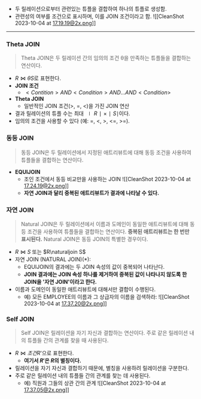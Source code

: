 - 두 릴레이션으로부터 관련있는 튜플을 결합하여 하나의 튜플로 생성함.
- 관련성의 여부를 조건으로 표시하며, 이를 JOIN 조건이라고 함.
![[CleanShot 2023-10-04 at 17.19.19@2x.png]]
---
### Theta JOIN
>Theta JOIN은 두 릴레이션 간의 임의의 조건 θ을 만족하는 튜플들을 결합하는 연산이다.
- $R⋈θ​S$로 표현한다.
- **JOIN 조건**
	- $<Contition> AND <Condition> AND ... AND <Condition>$ 
- **Theta JOIN** 
	- 일반적인 JOIN 조건(>, =, <)을 가진 JOIN 연산
- 결과 릴레이션의 튜플 수는 최대 $∣R∣×∣S∣$이다.
- 임의의 조건을 사용할 수 있다 (예: =, <, >, <=, >=).
### 동등 JOIN
>동등 JOIN은 두 릴레이션에서 지정된 애트리뷰트에 대해 동등 조건을 사용하여 튜플들을 결합하는 연산이다.
- **EQUIJOIN**
	- 조인 조건에서 동등 비교만을 사용하는 JOIN
	![[CleanShot 2023-10-04 at 17.24.19@2x.png]]
	- **자연 JOIN과 달리 중복된 애트리뷰트가 결과에 나타날 수 있다.**
### 자연 JOIN
>Natural JOIN은 두 릴레이션에서 이름과 도메인이 동일한 애트리뷰트에 대해 동등 조건을 사용하여 튜플들을 결합하는 연산이다. **중복된 애트리뷰트는 한 번만 표시된다.**
>Natural JOIN은 동등 JOIN의 특별한 경우이다.
- $R⋈S$ 또는 $R\naturaljoin S$
- 자연 JOIN (NATURAL JOIN)($*$):
	- EQUIJOIN의 결과에는 두 JOIN 속성의 값이 중복되어 나타난다.
	- **JOIN 결과에는 JOIN 속성 하나를 제거하여 중복된 값이 나타나지 않도록 한 JOIN을 '자연 JOIN'이라고 한다.**
- 이름과 도메인이 동일한 애트리뷰트에 대해서만 결합이 수행된다.
	- 예) 모든 EMPLOYEE의 이름과 그 상급자의 이름을 검색하라:
	![[CleanShot 2023-10-04 at 17.37.20@2x.png]]
### Self JOIN
>Self JOIN은 릴레이션을 자기 자신과 결합하는 연산이다. 주로 같은 릴레이션 내의 튜플들 간의 관계를 찾을 때 사용된다.
- $R⋈조건​R$'으로 표현한다.
	- **여기서 $R'$은 $R$의 별칭이다.**
- 릴레이션을 자기 자신과 결합하기 때문에, 별칭을 사용하려 릴레이션을 구분한다.
- 주로 같은 릴레이션 내의 튜플들 간의 관계를 찾는 데 사용된다.
	- 예) 직원과 그들의 상관 간의 관계
	![[CleanShot 2023-10-04 at 17.37.05@2x.png]]
